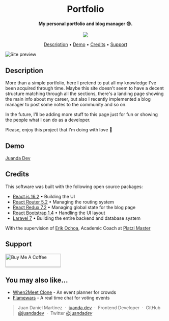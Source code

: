 <h1 align="center">
  <br>
  <!-- <a href="https://juanda.dev"><img src="https://raw.githubusercontent.com/amitmerchant1990/electron-markdownify/master/app/img/markdownify.png" alt="Markdownify" width="200"></a> -->
  <br>
  Portfolio
  <br>
</h1>

<h4 align="center">My personal portfolio and blog manager 😎.</h4>

<p align="center">
  <a href="https://paypal.me/eljuanda?locale.x=es_XC">
    <img src="https://img.shields.io/badge/$-donate-ff69b4.svg?maxAge=2592000&amp;style=flat">
  </a>
</p>

<p align="center">
  <a href="#description">Description</a> •
  <a href="#demo">Demo</a> •
  <a href="#credits">Credits</a> •
  <a href="#support">Support</a>
</p>

![Site preview](https://imgur.com/sauOAlf.png)

## Description

More than a simple portfolio, here I pretend to put all my knowledge I've been acquired through time. Maybe this site doesn't seem to have a decent structure matching through all the sections, there's a landing page showing the main info about my career, but also I recently implemented a blog manager to post some notes to the community and so on.

In the future, I'll be adding more stuff to this page just for fun or showing the people what I can do as a developer.

Please, enjoy this project that I'm doing with love 💚

## Demo

[Juanda Dev](https://juanda.dev)

## Credits

This software was built with the following open source packages:

- [React.js 16.2](https://reactjs.org/) • Building the UI
- [React Router 5.2](https://reactrouter.com/) • Managing the routing system
- [React Redux 7.2](https://react-redux.js.org/) • Managing global state for the blog page
- [React Bootstrap 1.4](https://react-bootstrap.github.io/) • Handling the UI layout
- [Laravel 7](https://laravel.com/) • Building the entire backend and database system

With the supervision of [Erik Ochoa](https://twitter.com/Elyager), Academic Coach at [Platzi Master](https://platzi.com/master/)

## Support

<a href="https://www.buymeacoffee.com/juandadev" target="_blank"><img src="https://www.buymeacoffee.com/assets/img/custom_images/purple_img.png" alt="Buy Me A Coffee" style="height: 41px !important;width: 174px !important;box-shadow: 0px 3px 2px 0px rgba(190, 190, 190, 0.5) !important;-webkit-box-shadow: 0px 3px 2px 0px rgba(190, 190, 190, 0.5) !important;" ></a>

## You may also like...

- [When2Meet Clone](https://github.com/juandadev/when2meet-clone) - An event planner for crowds
- [Flamewars](https://github.com/thomasnrggo/flamewars) - A real time chat for voting events

> Juan Daniel Martínez &nbsp;&middot;&nbsp;
> [juanda.dev](https://juanda.dev) &nbsp;&middot;&nbsp;
> Frontend Developer &nbsp;&middot;&nbsp;
> GitHub [@juandadev](https://github.com/juandadev) &nbsp;&middot;&nbsp;
> Twitter [@juanda*dev*](https://twitter.com/juanda_dev_)
